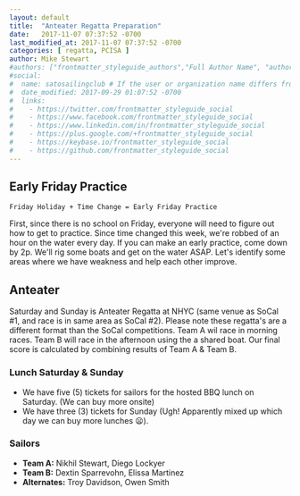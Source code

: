 ```yaml
---
layout: default
title:  "Anteater Regatta Preparation"
date:   2017-11-07 07:37:52 -0700
last_modified_at: 2017-11-07 07:37:52 -0700
categories: [ regatta, PCISA ]
author: Mike Stewart
#authors: ["frontmatter_styleguide_authors","Full Author Name", "author_name"]
#social:
#  name: satosailingclub # If the user or organization name differs from the site's name
#  date_modified: 2017-09-29 01:07:52 -0700
#  links:
#    - https://twitter.com/frontmatter_styleguide_social
#    - https://www.facebook.com/frontmatter_styleguide_social
#    - https://www.linkedin.com/in/frontmatter_styleguide_social
#    - https://plus.google.com/+frontmatter_styleguide_social
#    - https://keybase.io/frontmatter_styleguide_social
#    - https://github.com/frontmatter_styleguide_social
---
```



## Early Friday Practice 

`Friday Holiday + Time Change = Early Friday Practice`

First, since there is no school on Friday, everyone will need to figure out how to get to practice.  Since time changed this week, we're robbed of an hour on the water every day.  If you can make an early practice, come down by 2p.  We'll rig some boats and get on the water ASAP.  Let's identify some areas where we have weakness and help each other improve. 


## Anteater

Saturday and Sunday is Anteater Regatta at NHYC (same venue as SoCal #1, and race is in same area as SoCal #2).  Please note these regatta's are a different format than the SoCal competitions.  Team A wil race in morning races.  Team B will race in the afternoon using the a shared boat.  Our final score is calculated by combining results of Team A & Team B.  


### Lunch Saturday & Sunday 

-   We have five (5) tickets for sailors for the hosted BBQ lunch on Saturday. (We can buy more onsite)
-   We have three (3) tickets for Sunday (Ugh! Apparently mixed up which day we can buy more lunches :frowning:).


### Sailors

- **Team A:**  Nikhil Stewart, Diego Lockyer
- **Team B:**  Dextin Sparrevohn, Elissa Martinez
- **Alternates:**  Troy Davidson, Owen Smith 
